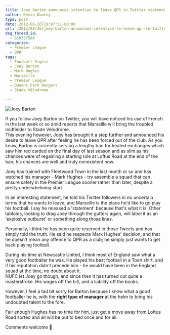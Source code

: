 ```yaml
---
title: Joey Barton announces intention to leave QPR in Twitter statement
author: Kevin Doocey
type: post
date: 2012-08-26T19:07:11+00:00
url: /2012/08/26/joey-barton-announces-intention-to-leave-qpr-in-twitter-statement/
dsq_thread_id:
  - 819397566
categories:
  - Premier League
  - QPR
tags:
  - Football Digest
  - Joey Barton
  - Mark Hughes
  - Marseille
  - Premier League
  - Queens Park Rangers
  - Stade Vélodrome

---
```

![Joey Barton](http://www.footballdigest.org/wp-content/uploads/2012/08/Joey-Barton-QPR-PL.jpg)

If you follow Joey Barton on Twitter, you will have noticed his use of French in the last week or so amid reports that Marseille will bring the troubled midfielder to Stade Vélodrome.  
This evening however, Joey has brought it a step further and announced his desire to leave QPR after feeling he has been forced out of the club. As you know, Barton is currently serving a lengthy ban for heated exchanges which saw him red carded on the final day of last season and as slim as his chances were of regaining a starting role at Loftus Road at the end of the ban; his chances are well and truly nonexistent <!--more--> now. 

Joey has trained with Fleetwood Town in the last month or so and has watched his manager - Mark Hughes - try assemble a squad that can ensure safety in the Premier League sooner rather than later, despite a pretty underwhelming start.

In an interesting statement, he told his Twitter followers in no uncertain terms that he wants to leave, and Marseille is the place he'd like to go play his football. I say he released a  'statement' because that's what it is. Other tabloids, looking to drag Joey through the gutters again, will label it as an 'explosive outburst' or something along those lines. 

Personally, I think he has been quite reserved in those Tweets and has simply told the truth. He said he respects Mark Hughes' decision, and that he doesn't mean any offence to QPR as a club; he simply just wants to get back playing football.

During his time at Newcastle United, I think most of England saw what a very good footballer he was. He played his best football in a Toon shirt, and if his reputation didn't precede him - he would have been in the England squad at the time, no doubt about it.  
NUFC let Joey go though, and since then it has turned out quite a masterstroke. His wages off the bill, and a liability off the books.

However, I feel a tad bit sorry for Barton because I know what a good footballer he is, with the **right type of manager** at the helm to bring his undoubted talent to the fore.

Fair enough Hughes has no time for him, just get a move away from Loftus Road sorted and all will be put to bed once and for all.

Comments welcome 🙂 
